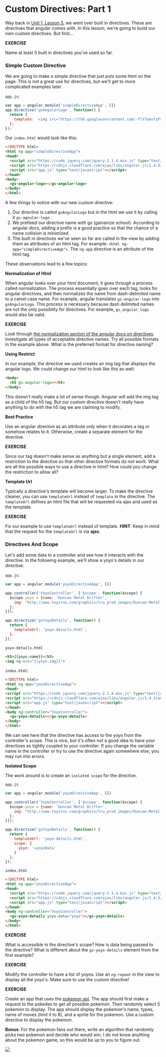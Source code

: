 # Custom Directives: Part 1

Way back in [Unit 1, Lesson 5](https://github.com/gSchool/angular-curriculum/blob/master/Unit-1/5-built-in-directives.md), we went over built in directives.  These are directives that angular comes with.  In this lesson, we're going to build our own custom directives. But first...

**EXERCISE**

Name at least 5 built in directives you've used so far.

### Simple Custom Directive

We are going to make a simple directive that just puts some html on the page.  This is not a great use for directives, but we'll get to more complicated examples later.

`app.js`:

```js
var app = angular.module('simpleDirectiveApp', [])
app.directive('gsAngularLogo', function() {
  return {
    template: '<img src="https://lh6.googleusercontent.com/-TlY7amsfzPs/T9ZgLXXK1cI/AAAAAAABK-c/Ki-inmeYNKk/w749-h794/AngularJS-Shield-large.png">'
  };
});
```

Our `index.html` would look like this:

```html
<!DOCTYPE html>
<html ng-app="simpleDirectiveApp">
<head>
  <script src="https://code.jquery.com/jquery-2.1.4.min.js" type="text/javascript"></script>
  <script src="https://cdnjs.cloudflare.com/ajax/libs/angular.js/1.4.3/angular.js" type="text/javascript"></script>
  <script src="app.js" type="text/javascript"></script>
</head>
<body>
  <gs-angular-logo></gs-angular-logo>
</body>
</html>
```

A few things to notice with our new custom directive:

1. Our directive is called `gsAngularLogo` but in the html we use it by calling it `gs-agnular-logo`.
2. We prefixed our directive name with gs (galvanize school).  According to angular docs, adding a prefix is a good practice so that the chance of a name collision is minimized.
3. The built in directives we've seen so far are called in the view by adding them as attributes of an html tag.  For example: `<html ng-app="simpleDirectiveApp">`.  The `ng-app` directive is an attribute of the html tag.

These observations lead to a few topics:

**Normalization of Html**

When angular looks over your html document, it goes through a process called normalization.  The process essentially goes over each tag, looks for angular directives, and then normalizes the name from dash-delimited name to a camel case name.  For example, angular translates `gs-angular-logo` into `gsAngularLogo`.  This process is necessary because dash delimited names are not the only possiblity for directives.  For example, `gs_angular_logo` would also be valid.

**EXERCISE**

Look through [the normalization section of the angular docs on directives](https://docs.angularjs.org/guide/directive).  Investigate all types of acceptable directive names.  Try all possible formats in the example above.  What is the preferred format for directive naming?

**Using Restrict**

In our example, the directive we used creates an img tag that displays the angular logo.  We could change our html to look like this as well:

```html
<body>
  <h5 gs-angular-logo></h5>
</body>
```

This doesn't really make a lot of sense though.  Angular will add the img tag as a child of the h5 tag.  But our custom directive doesn't really have anything to do with the h5 tag we are claiming to modify.

**Best Practice**

Use an angular directive as an attribute only when it decorates a tag or somehow relates to it.  Otherwise, create a separate element for the directive.

**EXERCISE**

Since our tag doesn't make sense as anything but a single element, add a restriction to the directive so that other directive formats do not work.  What are all the possible ways to use a directive in html?  How could you change the restriction to allow all?

**Template Url**

Typically a directive's template will become larger.  To make the directive cleaner, you can use `templateUrl` instead of `template` in the directive.  The `templateUrl` defines an html file that will be requested via ajax and used as the template.

**EXERCISE**

Fix our example to use `templateUrl` instead of template.  **HINT**: Keep in mind that the request for the `templateUrl` is via **ajax**.

### Directives And Scope

Let's add some data to a controller and see how it interacts with the directive.  In the following example, we'll show a yoyo's details in our directive:

`app.js`:


```js
var app = angular.module('yoyoDirectiveApp', [])

app.controller('YoyoController', ['$scope', function($scope) {
  $scope.yoyo = {name: 'Duncan Metal Drifter',
    img: "http://www.toysrus.com/graphics/tru_prod_images/Duncan-Metal-Drifter-Pro-Yo-Yo--pTRU1-8444206dt.jpg"
  };
}]);

app.directive('gsYoyoDetails', function() {
  return {
    templateUrl: 'yoyo-details.html',
  };
});
```

`yoyo-details.html`

```html
<h3>{{yoyo.name}}</h3>
<img ng-src="{{yoyo.img}}">
```

`index.html`:

```html
<!DOCTYPE html>
<html ng-app="yoyoDirectiveApp">
<head>
<script src="https://code.jquery.com/jquery-2.1.4.min.js" type="text/javascript"></script>
<script src="https://cdnjs.cloudflare.com/ajax/libs/angular.js/1.4.3/angular.js" type="text/javascript"></script>
<script src="app.js" type="text/javascript"></script>
</head>
<body ng-controller="YoyoController">
  <gs-yoyo-details></gs-yoyo-details>
</body>
</html>
```

We can see here that the directive has access to the yoyo from the controller's scope.  This is nice, but it's often not a good idea to have your directives so tightly coupled to your controller.  If you change the variable name in the  controller or try to use the directive again somewhere else, you may run into errors.  

**Isolated Scope**

The work around is to create an `isolated scope` for the directive.

`app.js`

```js
var app = angular.module('yoyoDirectiveApp', [])

app.controller('YoyoController', ['$scope', function($scope) {
  $scope.yoyo = {name: 'Duncan Metal Drifter',
    img: "http://www.toysrus.com/graphics/tru_prod_images/Duncan-Metal-Drifter-Pro-Yo-Yo--pTRU1-8444206dt.jpg"
  };
}]);

app.directive('gsYoyoDetails', function() {
  return {
    templateUrl: 'yoyo-details.html',
    scope: {
      yoyo: '=yoyoData'
    }
  };
});
```

`index.html`

```html
<!DOCTYPE html>
<html ng-app="yoyoDirectiveApp">
<head>
  <script src="https://code.jquery.com/jquery-2.1.4.min.js" type="text/javascript"></script>
  <script src="https://cdnjs.cloudflare.com/ajax/libs/angular.js/1.4.3/angular.js" type="text/javascript"></script>
  <script src="app.js" type="text/javascript"></script>
</head>
<body ng-controller="YoyoController">
  <gs-yoyo-details yoyo-data="yoyo"></gs-yoyo-details>
</body>
</html>
```

**EXERCISE**

What is accessible in the directive's scope?  How is data being passed to the directive?  What is different about the `gs-yoyo-details` element from the first example?

**EXERCISE**

Modify the controller to have a list of yoyos.  Use an `ng-repeat` in the view to display all the yoyo's.  Make sure to use the custom directive!

**EXERCISE**

Create an app that uses the [pokemon api](http://pokeapi.co/docs/).  The app should first make a request to the pokedex to get all possible pokemon.  Then randomly select 5 pokemon to display.  The app should display the pokemon's name, types, name of moves (limit it to 6), and a sprite for the pokemon. Use a custom directive to display the pokemon.

**Bonus**: For the pokemon fans out there, write an algorithm that randomly picks two pokemon and decide who would win.  I do not know anything about the pokemon game, so this would be up to you to figure out.

![](http://s8.postimg.org/eo2kbbnb9/pokemon.png)
